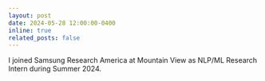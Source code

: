 ```yaml
---
layout: post
date: 2024-05-28 12:00:00-0400
inline: true
related_posts: false
---
```


I joined Samsung Research America at Mountain View as NLP/ML Research Intern during Summer 2024.
